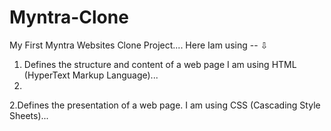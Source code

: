 # Myntra-Clone
My First Myntra Websites Clone Project....
Here Iam using -- ⇩
1. Defines the structure and content of a web page I am using HTML (HyperText Markup Language)...
2. 
2.Defines the presentation of a web page. I am using CSS (Cascading Style Sheets)...


